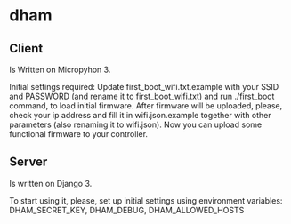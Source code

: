 # dham


## Client
Is Written on Micropyhon 3.


Initial settings required:
Update first_boot_wifi.txt.example with your SSID and PASSWORD (and rename it to first_boot_wifi.txt) and run ./first_boot command, to load initial firmware. After firmware will be uploaded, please, check your ip address and fill it in wifi.json.example together with other parameters (also renaming it to wifi.json). Now you can upload some functional firmware to your controller.

## Server
Is written on Django 3.


To start using it, please, set up initial settings using environment variables: DHAM_SECRET_KEY, DHAM_DEBUG, DHAM_ALLOWED_HOSTS

